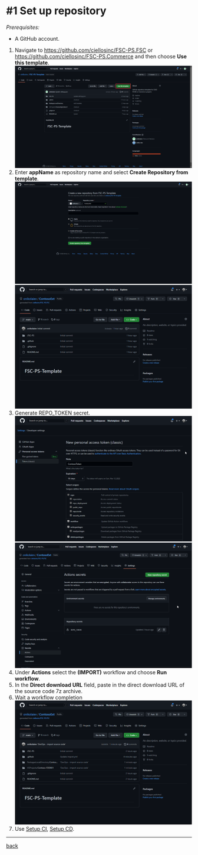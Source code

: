 # #1 Set up repository
*Prerequisites:* 
- A GitHub account.


1. Navigate to https://github.com/ciellosinc/FSC-PS.FSC or https://github.com/ciellosinc/FSC-PS.Commerce and then choose **Use this template**.
![Use this template](/Scenarios/images/1a.png)
1. Enter **appName** as repository name and select **Create Repository from template**.
![Add repo](/Scenarios/images/1b.png)
![Added repo](/Scenarios/images/1e.png)
1. Generate REPO_TOKEN secret.
![Create_Token](/Scenarios/images/1c.png)
![Create_Secret](/Scenarios/images/1f.png)
1. Under **Actions** select the **(IMPORT)** workflow and choose **Run workflow**.
1. In the **Direct download URL** field, paste in the direct download URL of the source code 7z archive.
1. Wait a workflow completion
![Sources imported](/Scenarios/images/2b.png)
1. Use [Setup CI](SetupCI.md), [Setup CD](SetupCD.md).


---
[back](/README.md)
